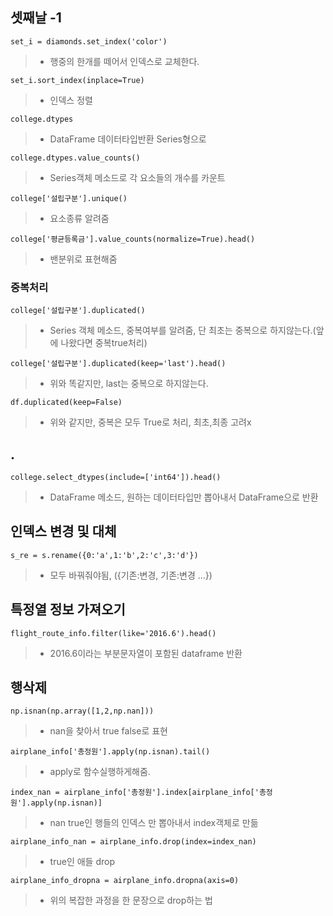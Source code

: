 ## 셋째날 -1 

```set_i = diamonds.set_index('color')```
> * 행중의 한개를 떼어서 인덱스로 교체한다.

```set_i.sort_index(inplace=True)```
> * 인덱스 정렬

```college.dtypes```
> * DataFrame 데이터타입반환 Series형으로

```college.dtypes.value_counts()```
> * Series객체 메소드로 각 요소들의 개수를 카운트

```college['설립구분'].unique()```
> * 요소종류 알려줌

```college['평균등록금'].value_counts(normalize=True).head()```
> * 밴분위로 표현해줌

### 중복처리

```college['설립구분'].duplicated()```
> * Series 객체 메소드, 중복여부를 알려줌, 단 최초는 중복으로 하지않는다.(앞에 나왔다면 중복true처리)

```college['설립구분'].duplicated(keep='last').head()```
> * 위와 똑같지만, last는 중복으로 하지않는다.

```df.duplicated(keep=False)```
> * 위와 같지만, 중복은 모두 True로 처리, 최초,최종 고려x

## .

```college.select_dtypes(include=['int64']).head()```
> * DataFrame 메소드, 원하는 데이터타입만 뽑아내서 DataFrame으로 반환

## 인덱스 변경 및 대체

```s_re = s.rename({0:'a',1:'b',2:'c',3:'d'})```
> * 모두 바꿔줘야됨, ({기존:변경, 기존:변경 ...})

## 특정열 정보 가져오기

```flight_route_info.filter(like='2016.6').head()```
> * 2016.6이라는 부분문자열이 포함된 dataframe 반환

## 행삭제

```np.isnan(np.array([1,2,np.nan]))```
> * nan을 찾아서 true false로 표현

```airplane_info['총정원'].apply(np.isnan).tail()```
> * apply로 함수실행하게해줌.

```index_nan = airplane_info['총정원'].index[airplane_info['총정원'].apply(np.isnan)]```
> * nan true인 행들의 인덱스 만 뽑아내서 index객체로 만듦

```airplane_info_nan = airplane_info.drop(index=index_nan)```
> * true인 애들 drop

```airplane_info_dropna = airplane_info.dropna(axis=0)```
> * 위의 복잡한 과정을 한 문장으로 drop하는 법
